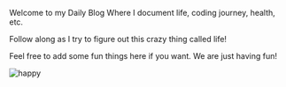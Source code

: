 Welcome to my Daily Blog Where I document life, coding journey, health, etc. 

Follow along as I try to figure out this crazy thing called life! 

Feel free to add some fun things here if you want. We are just having fun! 

![happy](https://i.giphy.com/media/v1.Y2lkPTc5MGI3NjExN2I1bHBocXl1MnJ2bXAzdmllamYwN2c4bTNzbHdmYWg5aGQycGdmeSZlcD12MV9pbnRlcm5hbF9naWZfYnlfaWQmY3Q9Zw/GRPy8MKag9U1U88hzY/giphy.gif)
